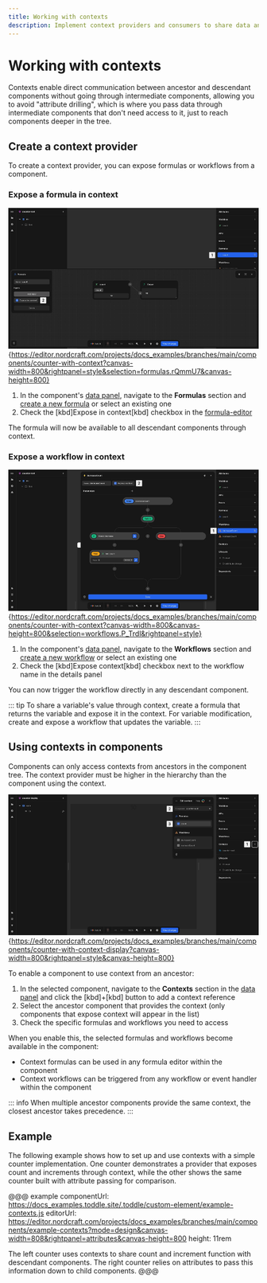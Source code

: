 ```yaml
---
title: Working with contexts
description: Implement context providers and consumers to share data and functions between ancestor and descendant components.
---
```


# Working with contexts

Contexts enable direct communication between ancestor and descendant components without going through intermediate components, allowing you to avoid "attribute drilling", which is where you pass data through intermediate components that don't need access to it, just to reach components deeper in the tree.

## Create a context provider

To create a context provider, you can expose formulas or workflows from a component.

### Expose a formula in context

![Expose a formula|16/9](expose-a-formula.webp){https://editor.nordcraft.com/projects/docs_examples/branches/main/components/counter-with-context?canvas-width=800&rightpanel=style&selection=formulas.rQmmU7&canvas-height=800}

1. In the component's [data panel](/the-editor/data-panel), navigate to the **Formulas** section and [create a new formula](/formulas/working-with-formulas#create-a-formula) or select an existing one
2. Check the [kbd]Expose in context[kbd] checkbox in the [formula-editor](/formulas/overview#the-formula-editor)

The formula will now be available to all descendant components through context.

### Expose a workflow in context

![Expose a workflow|16/9](expose-a-workflow.webp){https://editor.nordcraft.com/projects/docs_examples/branches/main/components/counter-with-context?canvas-width=800&canvas-height=800&selection=workflows.P_Trdl&rightpanel=style}

1. In the component's [data panel](/the-editor/data-panel), navigate to the **Workflows** section and [create a new workflow](/workflows/working-with-workflows) or select an existing one
2. Check the [kbd]Expose context[kbd] checkbox next to the workflow name in the details panel

You can now trigger the workflow directly in any descendant component.

::: tip
To share a variable's value through context, create a formula that returns the variable and expose it in the context. For variable modification, create and expose a workflow that updates the variable.
:::

## Using contexts in components

Components can only access contexts from ancestors in the component tree. The context provider must be higher in the hierarchy than the component using the context.

![Use context|16/9](use-context.webp){https://editor.nordcraft.com/projects/docs_examples/branches/main/components/counter-with-context-display?canvas-width=800&rightpanel=style&canvas-height=800}

To enable a component to use context from an ancestor:

1. In the selected component, navigate to the **Contexts** section in the [data panel](/the-editor/data-panel) and click the [kbd]+[kbd] button to add a context reference
2. Select the ancestor component that provides the context (only components that expose context will appear in the list)
3. Check the specific formulas and workflows you need to access

When you enable this, the selected formulas and workflows become available in the component:

- Context formulas can be used in any formula editor within the component
- Context workflows can be triggered from any workflow or event handler within the component

::: info
When multiple ancestor components provide the same context, the closest ancestor takes precedence.
:::

## Example

The following example shows how to set up and use contexts with a simple counter implementation. One counter demonstrates a provider that exposes count and increments through context, while the other shows the same counter built with attribute passing for comparison.

@@@ example
componentUrl: https://docs_examples.toddle.site/.toddle/custom-element/example-contexts.js
editorUrl: https://editor.nordcraft.com/projects/docs_examples/branches/main/components/example-contexts?mode=design&canvas-width=808&rightpanel=attributes&canvas-height=800
height: 11rem

The left counter uses contexts to share count and increment function with descendant components. The right counter relies on attributes to pass this information down to child components.
@@@
